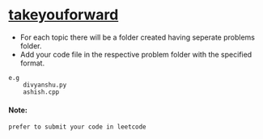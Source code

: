 # [takeyouforward](https://takeuforward.org/interviews/strivers-sde-sheet-top-coding-interview-problems/)
- For each topic there will be a folder created having seperate problems folder.
- Add your code file in the respective problem folder with the specified format. 
```
e.g 
    divyanshu.py
    ashish.cpp
```
    

#### Note:
    prefer to submit your code in leetcode